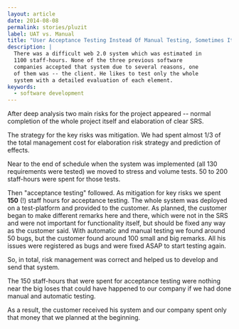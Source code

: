 ```yaml
---
layout: article
date: 2014-08-08
permalink: stories/pluzit
label: UAT vs. Manual
title: "User Acceptance Testing Instead Of Manual Testing, Sometimes It Works"
description: |
  There was a difficult web 2.0 system which was estimated in
  1100 staff-hours. None of the three previous software
  companies accepted that system due to several reasons, one
  of them was -- the client. He likes to test only the whole
  system with a detailed evaluation of each element.
keywords:
  - software development
---
```


After deep analysis two main risks for the project appeared -- normal completion of
the whole project itself and elaboration of clear SRS.

The strategy for the key risks was mitigation. We had spent almost 1/3 of the total
management cost for elaboration risk strategy and prediction of effects.

Near to the end of schedule when the system was implemented (all 130 requirements
were tested) we moved to stress and volume tests.  50 to
200 staff-hours were spent for those tests.

Then "acceptance testing" followed. As mitigation for key risks we
spent **150** (!) staff hours for acceptance testing. The whole system was
deployed on a test-platform and provided to the customer. As planned, the customer began
to make different remarks here and there, which were not in the SRS and were
not important for functionality itself, but should be fixed any way as the
customer said. With automatic and manual testing we found around 50 bugs,
but the customer found around 100 small and big remarks.
All his issues were registered as bugs and were fixed ASAP to start testing again.

So, in total, risk management was correct and helped us to develop
and send that system.

The 150 staff-hours that were spent for acceptance testing were nothing near the
big loses that could have happened to our company if we had done manual
and automatic testing.

As a result, the customer received his system and our company spent
only that money that we planned at the beginning.
